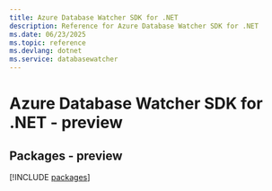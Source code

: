 ```yaml
---
title: Azure Database Watcher SDK for .NET
description: Reference for Azure Database Watcher SDK for .NET
ms.date: 06/23/2025
ms.topic: reference
ms.devlang: dotnet
ms.service: databasewatcher
---
```

# Azure Database Watcher SDK for .NET - preview
## Packages - preview
[!INCLUDE [packages](database-watcher-index.md)]